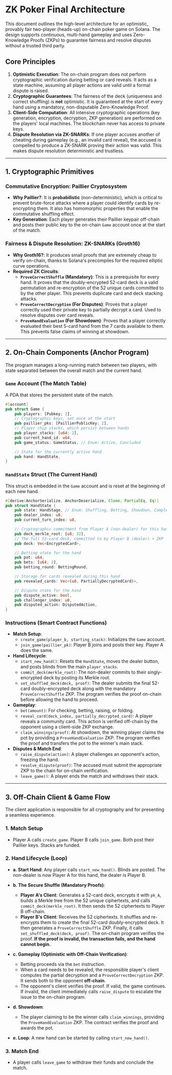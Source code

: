 # ZK Poker Final Architecture

This document outlines the high-level architecture for an optimistic, provably fair two-player (heads-up) on-chain poker game on Solana. The design supports continuous, multi-hand gameplay and uses Zero-Knowledge Proofs (ZKPs) to guarantee fairness and resolve disputes without a trusted third party.

## Core Principles

1.  **Optimistic Execution**: The on-chain program does not perform cryptographic verification during betting or card reveals. It acts as a state machine, assuming all player actions are valid until a formal dispute is raised.
2.  **Cryptographic Guarantees**: The fairness of the deck (uniqueness and correct shuffling) is **not** optimistic. It is guaranteed at the start of every hand using a mandatory, non-disputable Zero-Knowledge Proof.
3.  **Client-Side Computation**: All intensive cryptographic operations (key generation, encryption, decryption, ZKP generation) are performed on the players' local machines. The blockchain never has access to private keys.
4.  **Dispute Resolution via ZK-SNARKs**: If one player accuses another of cheating during gameplay (e.g., an invalid card reveal), the accused is compelled to produce a ZK-SNARK proving their action was valid. This makes dispute resolution deterministic and trustless.

---

## 1. Cryptographic Primitives

### Commutative Encryption: Paillier Cryptosystem

-   **Why Paillier?**: It is **probabilistic** (non-deterministic), which is critical to prevent brute-force attacks where a player could identify cards by re-encrypting them. It also has homomorphic properties that enable the commutative shuffling effect.
-   **Key Generation**: Each player generates their Paillier keypair off-chain and posts their public key to the on-chain `Game` account once at the start of the match.

### Fairness & Dispute Resolution: ZK-SNARKs (Groth16)

-   **Why Groth16?**: It produces small proofs that are extremely cheap to verify on-chain, thanks to Solana's precompiles for the required elliptic curve operations.
-   **Required ZK Circuits**:
    -   **`ProveCorrectShuffle` (Mandatory)**: This is a prerequisite for every hand. It proves that the doubly-encrypted 52-card deck is a valid permutation and re-encryption of the 52 unique cards committed to by the other player. This prevents duplicate card and deck stacking attacks.
    -   **`ProveCorrectDecryption` (For Disputes)**: Proves that a player correctly used their private key to partially decrypt a card. Used to resolve disputes over card reveals.
    -   **`ProveHandEvaluation` (For Showdown)**: Proves that a player correctly evaluated their best 5-card hand from the 7 cards available to them. This prevents false claims of winning at showdown.

---

## 2. On-Chain Components (Anchor Program)

The program manages a long-running match between two players, with state separated between the overall match and the current hand.

### `Game` Account (The Match Table)

A PDA that stores the persistent state of the match.

```rust
#[account]
pub struct Game {
    pub players: [Pubkey; 2],
    // Cryptographic keys, set once at the start
    pub paillier_pks: [PaillierPublicKey; 2],
    // Player chip stacks, which persist between hands
    pub player_stacks: [u64; 2],
    pub current_hand_id: u64,
    pub game_status: GameStatus, // Enum: Active, Concluded

    // State for the currently active hand
    pub hand: HandState,
}
```

### `HandState` Struct (The Current Hand)

This struct is embedded in the `Game` account and is reset at the beginning of each new hand.

```rust
#[derive(AnchorSerialize, AnchorDeserialize, Clone, PartialEq, Eq)]
pub struct HandState {
    pub state: HandStage, // Enum: Shuffling, Betting, Showdown, Complete, Dispute
    pub dealer_index: u8,
    pub current_turn_index: u8,

    // Cryptographic commitment from Player A (non-dealer) for this hand's deck
    pub deck_merkle_root: [u8; 32],
    // The full 52-card deck, committed to by Player B (dealer) + ZKP
    pub deck: Vec<EncryptedCard>,

    // Betting state for the hand
    pub pot: u64,
    pub bets: [u64; 2],
    pub betting_round: BettingRound,

    // Storage for cards revealed during this hand
    pub revealed_cards: Vec<(u8, PartiallyDecryptedCard)>,

    // Dispute state for the hand
    pub dispute_active: bool,
    pub challenger_index: u8,
    pub disputed_action: DisputedAction,
}
```

### Instructions (Smart Contract Functions)

-   **Match Setup**:
    -   `create_game(player_b, starting_stack)`: Initializes the `Game` account.
    -   `join_game(paillier_pk)`: Player B joins and posts their key. Player A does the same.
-   **Hand Lifecycle**:
    -   `start_new_hand()`: Resets the `HandState`, moves the dealer button, and posts blinds from the main `player_stacks`.
    -   `commit_deck(merkle_root)`: The non-dealer commits to their singly-encrypted deck by posting its Merkle root.
    -   `set_shuffled_deck(deck, proof)`: The dealer submits the final 52-card doubly-encrypted deck along with the mandatory `ProveCorrectShuffle` ZKP. The program verifies the proof on-chain before allowing the hand to proceed.
-   **Gameplay**:
    -   `bet(amount)`: For checking, betting, raising, or folding.
    -   `reveal_card(deck_index, partially_decrypted_card)`: A player reveals a community card. This action is verified off-chain by the opponent using a client-side ZKP exchange.
    -   `claim_winnings(proof)`: At showdown, the winning player claims the pot by providing a `ProveHandEvaluation` ZKP. The program verifies the proof and transfers the pot to the winner's main stack.
-   **Disputes & Match End**:
    -   `raise_dispute(action)`: A player challenges an opponent's action, freezing the hand.
    -   `resolve_dispute(proof)`: The accused must submit the appropriate ZKP to the chain for on-chain verification.
    -   `leave_game()`: A player ends the match and withdraws their stack.

---

## 3. Off-Chain Client & Game Flow

The client application is responsible for all cryptography and for presenting a seamless experience.

### 1. Match Setup
-   Player A calls `create_game`. Player B calls `join_game`. Both post their Paillier keys. Stacks are funded.

### 2. Hand Lifecycle (Loop)
-   **a. Start Hand**: Any player calls `start_new_hand()`. Blinds are posted. The non-dealer is now Player A for this hand, the dealer is Player B.

-   **b. The Secure Shuffle (Mandatory Proofs)**:
    -   **Player A's Client**: Generates a 52-card deck, encrypts it with `pk_A`, builds a Merkle tree from the 52 unique ciphertexts, and calls `commit_deck(merkle_root)`. It then sends the 52 ciphertexts to Player B off-chain.
    -   **Player B's Client**: Receives the 52 ciphertexts. It shuffles and re-encrypts them to create the final 52-card doubly-encrypted deck. It then generates a `ProveCorrectShuffle` ZKP. Finally, it calls `set_shuffled_deck(deck, proof)`. The on-chain program verifies the proof. **If the proof is invalid, the transaction fails, and the hand cannot begin.**

-   **c. Gameplay (Optimistic with Off-Chain Verification)**:
    -   Betting proceeds via the `bet` instruction.
    -   When a card needs to be revealed, the responsible player's client computes the partial decryption and a `ProveCorrectDecryption` ZKP. It sends both to the opponent **off-chain**.
    -   The opponent's client verifies the proof. If valid, the game continues. If invalid, the client immediately calls `raise_dispute` to escalate the issue to the on-chain program.

-   **d. Showdown**:
    -   The player claiming to be the winner calls `claim_winnings`, providing the `ProveHandEvaluation` ZKP. The contract verifies the proof and awards the pot.

-   **e. Loop**: A new hand can be started by calling `start_new_hand()`.

### 3. Match End
-   A player calls `leave_game` to withdraw their funds and conclude the match.